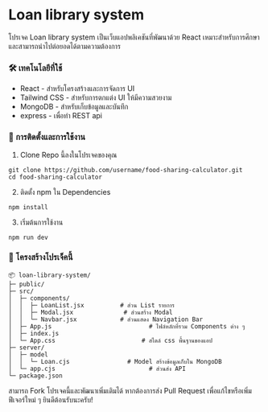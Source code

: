 # Loan library system

โปรเจค Loan library system เป็นเว็บแอปพลิเคชันที่พัฒนาด้วย React เหมาะสำหรับการศึกษาและสามารถนำไปต่อยอดได้ตามความต้องการ
 
### 🛠 เทคโนโลยีที่ใช้
- React - สำหรับโครงสร้างและการจัดการ UI
- Tailwind CSS - สำหรับการตกแต่ง UI ให้มีความสวยงาม
- MongoDB - สำหรับเก็บข้อมูลและบันทึก
- express - เพื่อทำ REST api 
 
### 🚀 การติดตั้งและการใช้งาน
1. Clone Repo นี้ลงในโปรเจคของคุณ
```
git clone https://github.com/username/food-sharing-calculator.git
cd food-sharing-calculator
```

2. ติดตั้ง npm ใน Dependencies
```
npm install
```

3. เริ่มต้นการใช้งาน
```
npm run dev
```

### 🧩 โครงสร้างโปรเจ็คนี้่
```
📦 loan-library-system/
├─ public/
├─ src/
│  ├─ components/
│  │  ├─ LoanList.jsx          # ส่วน List รายการ
│  │  ├─ Modal.jsx              # ส่วนสร้าง Modal
│  │  └─ Navbar.jsx            # ส่วนแสดง Navigation Bar
│  ├─ App.js                           # ไฟล์หลักที่รวม Components ต่าง ๆ
│  ├─ index.js
│  └─ App.css                        # สไตล์ css พื้นฐานของแอป
├─ server/
│  ├─ model
│  │  └─ Loan.cjs                # Model สร้างข้อมูลเก็บใน MongoDB
│  └─ app.cjs                          # ส่วนส่ง API
└─ package.json
```

สามารถ Fork โปรเจคนี้และพัฒนาเพิ่มเติมได้ หากต้องการส่ง Pull Request เพื่อแก้ไขหรือเพิ่มฟีเจอร์ใหม่ ๆ ยินดีต้อนรับนะครับ!
